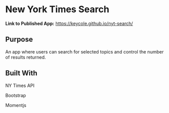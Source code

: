 # New York Times Search

**Link to Published App:** https://keycole.github.io/nyt-search/

## Purpose
An app where users can search for selected topics and control the number of results returned. 

## Built With

NY Times API

Bootstrap

Momentjs
